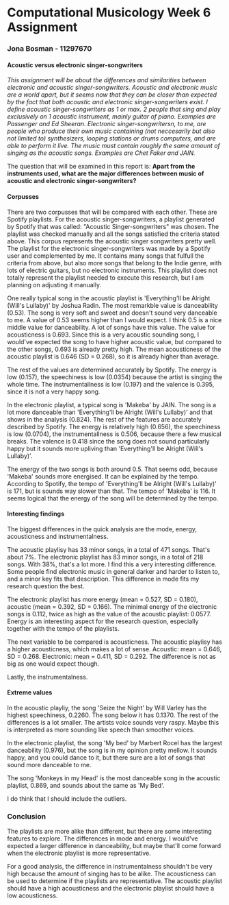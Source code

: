 # Computational Musicology Week 6 Assignment
### Jona Bosman - 11297670

#### Acoustic versus electronic singer-songwriters

*This assignment will be about the differences and similarities between electronic and acoustic singer-songwriters. Acoustic and electronic music are a world apart, but it seems now that they can be closer than expected by the fact that both acoustic and electronic singer-songwriters exist. I define acoustic singer-songwriters as 1 or max. 2 people that sing and play exclusively on 1 acoustic instrument, mainly guitar of piano. Examples are Passenger and Ed Sheeran. Electronic singer-songwritersn, to me, are  people who produce their own music containing (not neccesarily but also not limited to) synthesizers, looping stations or drums computers, and are able to perform it live. The music must contain roughly the same amount of singing as the acoustic songs. Examples are Chet Faker and JAIN.* 

The question that will be examined in this report is: **Apart from the instruments used, what are the major differences between music of acoustic and electronic singer-songwriters?**

#### Corpusses
There are two corpusses that will be compared with each other. These are Spotify playlists. For the acoustic singer-songwriters, a playlist generated by Spotify that was called: "Acoustic Singer-songwriters" was chosen. The playlist was checked manually and all the songs satisfied the criteria stated above. This corpus represents the acoustic singer songwriters pretty well.
The playlist for the electronic singer-songwriters was made by a Spotify user and complemented by me.  It contains many songs that fulfull the criteria from above, but also more songs that belong to the Indie genre, with lots of electric guitars, but no electronic instruments. This playlist does not totally represent the playlist needed to execute this research, but I am planning on adjusting it manually.

One really typical song in the acoustic playlist is 'Everything'll be Alright (Will's Lullaby)' by Joshua Radin. The most remarkble value is danceability (0.53). The song is very soft and sweet and doesn't sound very danceable to me. A value of 0.53 seems higher than I would expect. I think 0.5 is a nice middle value for danceability. A lot of songs have this value. The value for acousticness is 0.693. Since this is a very acoustic sounding song, I would've expected the song to have higher acoustic value, but compared to the other songs, 0.693 is already pretty high. The mean acousticness of the acoustic playlist is 0.646 (SD = 0.268), so it is already higher than average.

The rest of the values are determined accurately by Spotify. The energy is low (0.157), the speechiness is low (0.0354) because the artist is singing the whole time. The instrumentallness is low (0.197) and the valence is 0.395, since it is not a very happy song.

In the electronic playlist, a typical song is 'Makeba' by JAIN. The song is a lot more danceable than 'Everything'll be Alright (Will's Lullaby)' and that shows in the analysis (0.824). The rest of the features are accurately described by Spotify. The energy is relatively high (0.656), the speechiness is low (0.0704), the instrumentallness is 0.506, because there a few musical breaks. The valence is 0.418 since the song does not sound particularly happy but it sounds more upliving than 'Everything'll be Alright (Will's Lullaby)'. 

The energy of the two songs is both around 0.5. That seems odd, because 'Makeba' sounds more energised. It can be explained by the tempo. According to Spotify, the tempo of 'Everything'll be Alright (Will's Lullaby)' is 171, but is sounds way slower than that. The tempo of 'Makeba' is 116. It seems logical that the energy of the song will be determined by the tempo.

#### Interesting findings
The biggest differences in the quick analysis are the mode, energy, acousticness and instrumentalness.

The acoustic playlisy has 33 minor songs, in a total of 471 songs. That's about 7%. The electronic playlist has 83 minor songs, in a total of 218 songs. With 38%, that's a lot more. I find this a very interesting difference. Some people find electronic music in general darker and harder to listen to, and a minor key fits that description. This difference in mode fits my research question the best.

The electronic playlist has more energy (mean =  0.527, SD = 0.180), acoustic (mean = 0.392, SD = 0.166). The minimal energy of the electronic songs is 0.112, twice as high as the value of the acoustic playlist: 0.0577. Energy is an interesting aspect for the research question, especially together with the tempo of the playlists.

The next variable to be compared is acousticness. The acoustic playlisy has a higher acousticness, which makes a lot of sense. Acoustic: mean = 0.646, SD = 0.268. Electronic: mean = 0.411, SD = 0.292. The difference is not as big as one would expect though. 

Lastly, the instrumentalness.

#### Extreme values
In the acoustic playliy, the song 'Seize the Night' by Will Varley has the highest speechiness, 0.2260. The song below it has 0.1370. The rest of the differences is a lot smaller. The artists voice sounds very raspy. Maybe this is interpreted as more sounding like speech than smoother voices.

In the electronic playlist, the song 'My bed' by Marbert Rocel has the largest danceability (0.976), but the song is in my opinion pretty mellow. It sounds happy, and you could dance to it, but there sure are a lot of songs that sound more danceable to me. 

The song 'Monkeys in my Head' is the most danceable song in the acoustic playlist, 0.869, and sounds about the same as 'My Bed'. 

I do think that I should include the outliers. 

### Conclusion
The playlists are more alike than different, but there are some interesting features to explore. The differences in mode and energy. I would've expected a larger difference in danceability, but maybe that'll come forward when the electronic playlist is more representative. 

For a good analysis, the difference in instrumentalness shouldn't be very high because the amount of singing has to be alike. The acousticness can be used to determine if the playlists are representative. The acoustic playlist should have a high acousticness and the electronic playlist should have a low acousticness.
